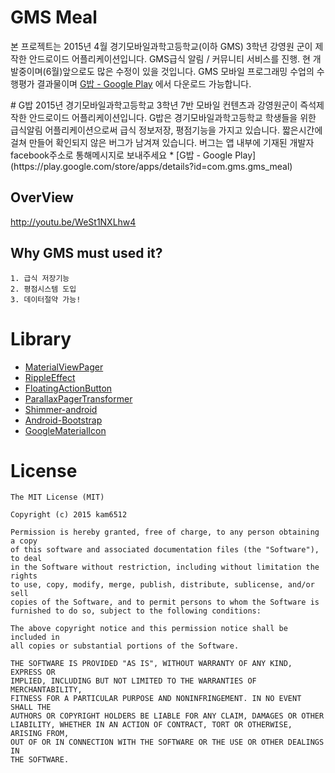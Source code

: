 # GMS Meal
본 프로젝트는 2015년 4월 경기모바일과학고등학교(이하 GMS) 3학년 강영원 군이 제작한 안드로이드 어플리케이션입니다.
GMS급식 알림 / 커뮤니티 서비스를 진행. 현 개발중이며(6월)앞으로도 많은 수정이 있을 것입니다.
GMS 모바일 프로그래밍 수업의 수행평가 결과물이며 [G밥 - Google Play](https://play.google.com/store/apps/details?id=com.gms.gms_meal) 에서 다운로드 가능합니다.


  <content>
# G밥
2015년 경기모바일과학고등학교 3학년 7반 모바일 컨텐츠과 강영원군이 즉석제작한 안드로이드 어플리케이션입니다.
G밥은 경기모바일과학고등학교 학생들을 위한 급식알림 어플리케이션으로써 
급식 정보저장, 평점기능을 가지고 있습니다. 
짧은시간에 걸쳐 만들어 확인되지 않은 버그가 남겨져 있습니다. 
버그는 앱 내부에 기재된 개발자 facebook주소로 통해메시지로 보내주세요
* [G밥 - Google Play](https://play.google.com/store/apps/details?id=com.gms.gms_meal)


## OverView

  http://youtu.be/WeSt1NXLhw4

## Why GMS must used it?

    1. 급식 저장기능
    2. 평점시스템 도입
    3. 데이터절약 가능!

# Library
  * [MaterialViewPager](https://github.com/florent37/MaterialViewPager)
  * [RippleEffect](https://github.com/traex/RippleEffect)
  * [FloatingActionButton](https://github.com/Clans/FloatingActionButton)
  * [ParallaxPagerTransformer](https://github.com/xgc1986/ParallaxPagerTransformer)
  * [Shimmer-android](https://github.com/RomainPiel/Shimmer-android)
  * [Android-Bootstrap](https://github.com/Bearded-Hen/Android-Bootstrap)
  * [GoogleMaterialIcon](http://google.github.io/material-design-icons/#getting-icons)



# License

    The MIT License (MIT)
    
    Copyright (c) 2015 kam6512

    Permission is hereby granted, free of charge, to any person obtaining a copy
    of this software and associated documentation files (the "Software"), to deal
    in the Software without restriction, including without limitation the rights
    to use, copy, modify, merge, publish, distribute, sublicense, and/or sell
    copies of the Software, and to permit persons to whom the Software is
    furnished to do so, subject to the following conditions:

    The above copyright notice and this permission notice shall be included in
    all copies or substantial portions of the Software.

    THE SOFTWARE IS PROVIDED "AS IS", WITHOUT WARRANTY OF ANY KIND, EXPRESS OR
    IMPLIED, INCLUDING BUT NOT LIMITED TO THE WARRANTIES OF MERCHANTABILITY,
    FITNESS FOR A PARTICULAR PURPOSE AND NONINFRINGEMENT. IN NO EVENT SHALL THE
    AUTHORS OR COPYRIGHT HOLDERS BE LIABLE FOR ANY CLAIM, DAMAGES OR OTHER
    LIABILITY, WHETHER IN AN ACTION OF CONTRACT, TORT OR OTHERWISE, ARISING FROM,
    OUT OF OR IN CONNECTION WITH THE SOFTWARE OR THE USE OR OTHER DEALINGS IN
    THE SOFTWARE.
</content>


